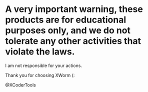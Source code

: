 # A very important warning, these products are for educational purposes only, and we do not tolerate any other activities that violate the laws.

I am not responsible for your actions.

Thank you for choosing XWorm (:

@XCoderTools
